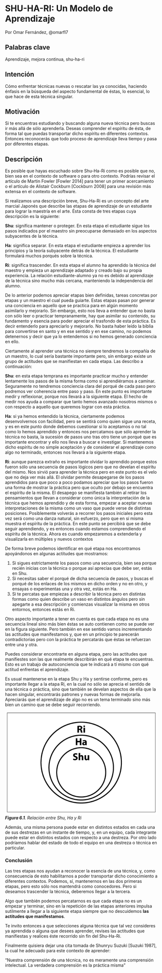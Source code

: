 # SHU-HA-RI: Un Modelo de Aprendizaje
Por Omar Fernández, @omarfl7

## Palabras clave

Aprendizaje, mejora continua, shu-ha-ri

## Intención

Cómo enfrentar técnicas nuevas o rescatar las ya conocidas, haciendo énfasis en la búsqueda del aspecto fundamental de éstas, lo esencial, lo que hace de esta técnica singular.

## Motivación

Si te encuentras estudiando y buscando alguna nueva técnica pero buscas ir más allá de sólo aprenderla. Deseas comprender el espíritu de ésta, de forma tal que puedas transportar dicho espíritu en diferentes contextos. Entonces reconocerás que todo proceso de aprendizaje lleva tiempo y pasa por diferentes etapas.

## Descripción

Es posible que hayas escuchado sobre Shu-Ha-Ri como es posible que no, bien sea en el contexto de software o para otro contexto. Podrías revisar el artículo de Martin Fowler [Fowler 2014] para tener un primer acercamiento o el artículo de Alistair Cockburn [Cockburn 2008] para una revisión más extensa en el contexto de software.

Si realizamos una descripción breve, Shu-Ha-Ri es un concepto del arte marcial Japonés que describe las etapas de aprendizaje de un estudiante para lograr la maestría en el arte. Ésta consta de tres etapas cuya descripción es la siguiente:

**Shu**: significa mantener o proteger. En esta etapa el estudiante sigue los pasos indicados por el maestro sin preocuparse demasiado en los aspectos subyacentes de la técnica.

**Ha**: significa separar. En esta etapa el estudiante empieza a aprender los principios y la teoría subyacente detrás de la técnica. El estudiante formulará muchos porqués sobre la técnica.

**Ri**: significa trascender. En esta etapa el alumno ha aprendido la técnica del maestro y empieza un aprendizaje adaptado y creado bajo su propia experiencia. La relación estudiante-alumno ya no es debido al aprendizaje de la técnica sino mucho más cercana, manteniendo la independencia del alumno.

De lo anterior podemos apreciar etapas bien definidas, tareas concretas por etapas y un maestro el cual pueda guiarte. Estas etapas pasan por generar una conciencia en aquello que se practica para en algún momento asimilarlo y mejorarlo. Sin embargo, esto nos lleva a entender que no basta con sólo leer o practicar tempranamente, hay que asimilar su contenido, su fundamento y esencia para poder apreciar el trasfondo de esta práctica. Es decir entenderlo para apreciarlo y mejorarlo. No basta haber leído la biblia para convertirse en santo y en ese sentido y en ese camino, no podemos detenernos y decir que ya lo entendemos si no hemos generado conciencia en ello.

Ciertamente al aprender una técnica no siempre tendremos la compañía de un maestro, lo cual sería bastante importante pero, sin embargo existe un grupo de actitudes que se manifiestan en cada etapa. Las describo a continuación:

**Shu**: en esta etapa temprana es importante practicar mucho y entender lentamente los pasos de la misma forma como si aprendiéramos a caminar. Seguramente no tendremos conciencia clara del porqué de cada paso pero podremos ver coherencia entre paso y paso. En este punto es importante medir y reflexionar, porque nos llevará a la siguiente etapa. El hecho de medir nos ayuda a comparar que tanto hemos avanzado nosotros mismos o con respecto a aquello que queremos lograr con esta práctica.

**Ha**: si ya hemos entendido la técnica, ciertamente podemos desenvolvernos con facilidad, pero se sentirá como quien sigue una receta, y es en este punto donde debemos cuestionar si lo aceptamos o no tal como lo hemos aprendido y entonces nos percatamos que sólo aprender la técnica no basta, la sucesión de pasos uno tras otro tiene un porqué que es importante encontrar y ello nos lleva a buscar e investigar. Si mantenemos dicho espíritu de no simple aceptación y de considerar el aprendizaje como algo no terminado, entonces nos llevará a la siguiente etapa.

**Ri**: aunque parezca extraño es importante olvidar lo aprendido porque estos fueron sólo una secuencia de pasos lógicos pero que no develan el espíritu del mismo. Nos sirvió para aprender la técnica pero en este punto es el velo que no deja ver más allá. El olvidar permite desapegarse de los pasos aprendidos para que poco a poco podamos apreciar que los pasos fueron una forma de mostrar la práctica pero que oculto por debajo se encuentra el espíritu de la misma. El desapego se manifiesta también al retirar los pensamientos que llevan a considerar como única la interpretación de la técnica que hemos aprendido y de esta forma, empezar a aceptar nuevas interpretaciones de la misma como un vaso que puede verse de distintas posiciones. Posiblemente volverás a recorrer los pasos iniciales pero esta vez será como una danza natural, sin esfuerzo, pero que en sí misma muestra el espíritu de la práctica. En este punto se percibirá que se debe seguir aprendiendo, y es entonces cuando estamos comprendiendo el espíritu de la técnica. Ahora es cuando empezaremos a extenderla y visualizarla en múltiples y nuevos contextos

De forma breve podemos identificar en qué etapa nos encontramos apoyándonos en algunas actitudes que mostramos:

1.  Si sigues estrictamente los pasos como una secuencia, bien sea porque recién inicias con la técnica o porque así aprecias que debe ser, estás en Shu.
2.  Si necesitas saber el porqué de dicha secuencia de pasos, y buscas el porqué de los enlaces de los mismos en dicho orden y no en otro, y ensayas o experimentas una y otra vez, estás en Ha.
3.  Si te percatas que empiezas a describir la técnica pero en distintas formas como quien describe un vaso en distintos ángulos pero sin apegarte a esa descripción y comienzas visualizar la misma en otros entornos, entonces estás en Ri.

Otro aspecto importante a tener en cuenta es que cada etapa no es una secuencia lineal sino más bien éstas se auto contienen como se puede ver en la figura siguiente. Pero también en ese sentido vamos incrementando las actitudes que manifestamos y, que en un principio te parecerán contradictorias pero con la práctica te percatarás que éstas se refuerzan entre una y otra.

Puedes considerar encontrarte en alguna etapa, pero las actitudes que manifiestes son las que realmente describirán en qué etapa te encuentras. Esto es un trabajo de autoconciencia que te indicará a tí mismo con qué actitud enfrentas el aprendizaje.

Es usual mantenerse en la etapa Shu y Ha y sentirse conforme, pero es importante llegar a la etapa Ri, en la cual no sólo se aprecia el sentido de una técnica o práctica, sino que también se develan aspectos de ella que la hacen singular, encontrarás patrones y nuevas formas de mejorarla. Apreciarás que el aprendizaje de algo no es un tema terminado sino más bien un camino que se debe seguir recorriendo.

![shuhari](assets/6.1.png)
**_Figura 6.1_**_. Relación entre Shu, Ha y Ri_

Además, una misma persona puede estar en distintos estados en cada una de sus destrezas en un instante de tiempo, y, en un equipo, cada integrante puede estar en distintos estados con respecto a una destreza. Por otro lado podríamos hablar del estado de todo el equipo en una destreza o técnica en particular.

### Conclusión

Las tres etapas nos ayudan a reconocer la esencia de una técnica, y, como consecuencia de esto habilitarnos a poder transportar dicho conocimiento a diferentes contextos. Podemos, sí, mantenernos en las dos primeras etapas, pero esto sólo nos mantendrá como conocedores. Pero si deseamos trascender la técnica, deberemos llegar a la tercera.

Algo que también podemos percatarnos es que cada etapa no es un empezar y terminar, sino en la repetición de las etapas anteriores impulsa sutilmente a llegar a la siguiente etapa siempre que no descuidemos **las actitudes que manifestamos**.

Te invito entonces a que selecciones alguna técnica que tal vez consideres ya aprendida o alguna que desees aprender, revises las actitudes que manifiestas y realices éste recorrido sin fin del Shu-Ha-Ri.

Finalmente quisiera dejar una cita tomada de Shunryu Suzuki [Suzuki 1987], la cual he adecuado para este contexto de aprender:

“Nuestra comprensión de una técnica, no es meramente una comprensión intelectual. La verdadera comprensión es la práctica misma”